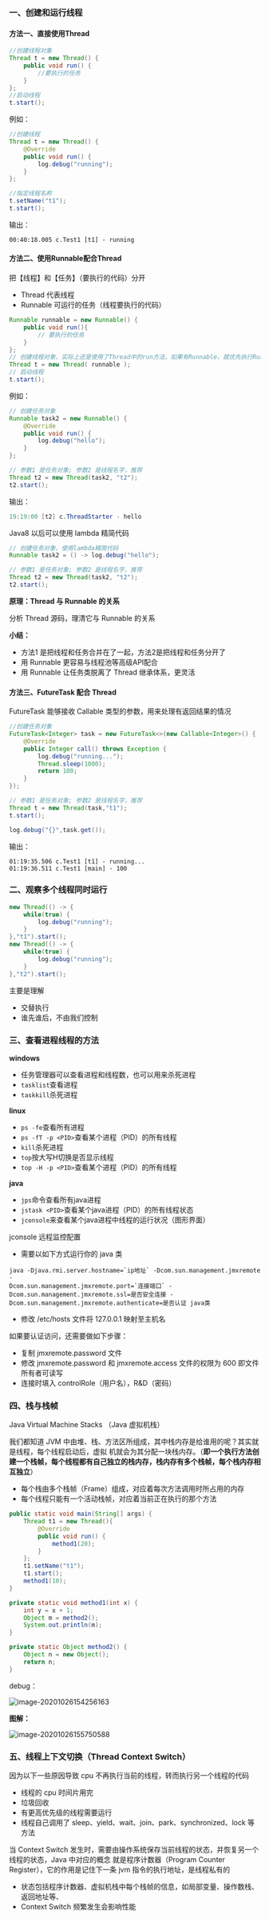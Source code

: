 ### 一、创建和运行线程

#### 方法一、直接使用Thread

```java
//创建线程对象
Thread t = new Thread() {
    public void run() {
        //要执行的任务
    }
};
//启动线程
t.start();
```

例如：

```java
//创建线程
Thread t = new Thread() {
    @Override
    public void run() {
        log.debug("running");
    }
};

//指定线程名称
t.setName("t1");
t.start();
```

输出：

```
00:40:18.005 c.Test1 [t1] - running
```

#### 方法二、使用Runnable配合Thread

把【线程】和【任务】（要执行的代码）分开

* Thread 代表线程
* Runnable 可运行的任务（线程要执行的代码）

```java
Runnable runnable = new Runnable() {
	public void run(){
		// 要执行的任务
	}
};
// 创建线程对象，实际上还是使用了Thread中的run方法，如果有Runnable，就优先执行Runnable
Thread t = new Thread( runnable );
// 启动线程
t.start();
```

例如：

```java
// 创建任务对象
Runnable task2 = new Runnable() {
    @Override
    public void run() {
    	log.debug("hello");
    }
};

// 参数1 是任务对象; 参数2 是线程名字，推荐
Thread t2 = new Thread(task2, "t2");
t2.start();
```

输出：

```java
19:19:00 [t2] c.ThreadStarter - hello
```

Java8 以后可以使用 lambda 精简代码

```java
// 创建任务对象，使用lambda精简代码
Runnable task2 = () -> log.debug("hello");

// 参数1 是任务对象; 参数2 是线程名字，推荐
Thread t2 = new Thread(task2, "t2");
t2.start();
```

**原理：Thread 与 Runnable 的关系**

分析 Thread 源码，理清它与 Runnable 的关系

**小结：**

* 方法1 是把线程和任务合并在了一起，方法2是把线程和任务分开了
* 用 Runnable 更容易与线程池等高级API配合
* 用 Runnable 让任务类脱离了 Thread 继承体系，更灵活

#### 方法三、FutureTask 配合 Thread

FutureTask 能够接收 Callable 类型的参数，用来处理有返回结果的情况

```java
//创建任务对象
FutureTask<Integer> task = new FutureTask<>(new Callable<Integer>() {
    @Override
    public Integer call() throws Exception {
        log.debug("running...");
        Thread.sleep(1000);
        return 100;
    }
});

// 参数1 是任务对象; 参数2 是线程名字，推荐
Thread t = new Thread(task,"t1");
t.start();

log.debug("{}",task.get());
```

输出：

```
01:19:35.506 c.Test1 [t1] - running...
01:19:36.511 c.Test1 [main] - 100
```

### 二、观察多个线程同时运行

```java
new Thread(() -> {
    while(true) {
        log.debug("running");
    }
},"t1").start();
new Thread(() -> {
    while(true) {
        log.debug("running");
    }
},"t2").start();
```

主要是理解

* 交替执行
* 谁先谁后，不由我们控制

### 三、查看进程线程的方法

**windows**

* 任务管理器可以查看进程和线程数，也可以用来杀死进程
* `tasklist`查看进程
* `taskkill`杀死进程

**linux**

* `ps -fe`查看所有进程
* `ps -fT -p <PID>`查看某个进程（PID）的所有线程
* `kill`杀死进程
* `top`按大写H切换是否显示线程
* `top -H -p <PID>`查看某个进程（PID）的所有线程

**java**

* `jps`命令查看所有java进程
* `jstask <PID>`查看某个java进程（PID）的所有线程状态
* `jconsole`来查看某个java进程中线程的运行状况（图形界面）

jconsole 远程监控配置

* 需要以如下方式运行你的 java 类

```
java -Djava.rmi.server.hostname=`ip地址` -Dcom.sun.management.jmxremote -
Dcom.sun.management.jmxremote.port=`连接端口` -Dcom.sun.management.jmxremote.ssl=是否安全连接 -
Dcom.sun.management.jmxremote.authenticate=是否认证 java类
```

* 修改 /etc/hosts 文件将 127.0.0.1 映射至主机名

如果要认证访问，还需要做如下步骤：

* 复制 jmxremote.password 文件
* 修改 jmxremote.password 和 jmxremote.access 文件的权限为 600 即文件所有者可读写
* 连接时填入 controlRole（用户名），R&D（密码）

### 四、栈与栈帧

Java Virtual Machine Stacks （Java 虚拟机栈）

我们都知道 JVM 中由堆、栈、方法区所组成，其中栈内存是给谁用的呢？其实就是线程，每个线程启动后，虚拟
机就会为其分配一块栈内存。（**即一个执行方法创建一个栈帧，每个线程都有自己独立的栈内存，栈内存有多个栈帧，每个栈内存相互独立**）

* 每个栈由多个栈帧（Frame）组成，对应着每次方法调用时所占用的内存
* 每个线程只能有一个活动栈帧，对应着当前正在执行的那个方法

```java
public static void main(String[] args) {
    Thread t1 = new Thread(){
        @Override
        public void run() {
            method1(20);
        }
    };
    t1.setName("t1");
    t1.start();
    method1(10);
}

private static void method1(int x) {
    int y = x + 1;
    Object m = method2();
    System.out.println(m);
}

private static Object method2() {
    Object n = new Object();
    return n;
}
```

debug：

![image-20201026154256163](2.创建线程.assets/image-20201026154256163.png)

**图解：**

![image-20201026155750588](2.创建线程.assets/image-20201026155750588.png)

### 五、线程上下文切换（Thread Context Switch）

因为以下一些原因导致 cpu 不再执行当前的线程，转而执行另一个线程的代码

* 线程的 cpu 时间片用完
* 垃圾回收
* 有更高优先级的线程需要运行
* 线程自己调用了 sleep、yield、wait、join、park、synchronized、lock 等方法

当 Context Switch 发生时，需要由操作系统保存当前线程的状态，并恢复另一个线程的状态，Java 中对应的概念
就是程序计数器（Program Counter Register），它的作用是记住下一条 jvm 指令的执行地址，是线程私有的

* 状态包括程序计数器、虚拟机栈中每个栈帧的信息，如局部变量、操作数栈、返回地址等、
* Context Switch 频繁发生会影响性能